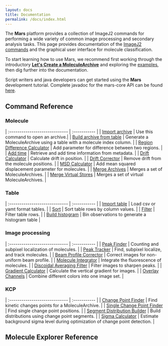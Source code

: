 ```yaml
---
layout: docs
title: Documentation
permalink: /docs/index.html
---
```


The **Mars** platform provides a collection of ImageJ2 commands for performing a wide variety of common image processing and secondary analysis tasks. This page provides documentation of the [ImageJ2 commands](#commands) and the graphical user interface for molecule classification.  

To start learning how to use Mars, we recommend first working through the introductory **[Let's Create a MoleculeArchive](../tutorials/create-MoleculeArchive)** and exploring the [examples](../examples), then dig further into the documentation.

Script writers and java developers can get started using the **Mars** development tutorial. Complete javadoc for the mars-core API can be found [here](http://duderstadt-lab.github.io/mars-core/javadoc/).

## <a name="commands"></a>Command Reference
### Molecule

| :----------------------------- | :----------- |
| [Import archive](./Molecule/ImportArchive) | Use this command to open an archive.|
| [Build archive from table](./Molecule/BuildArchiveFromTable) | Generate a MoleculeArchive using a table with a molecule index column. |
| [Region Difference Calculator](./Molecule/RegionDifferenceCalculator) | Add parameter for difference between two regions. |
| [Add time](./Molecule/AddTime) | Retrieve and add time information from metadata. |
| [Drift Calculator](./Molecule/DriftCalculator) | Calculate drift in position. |
| [Drift Corrector](./Molecule/DriftCorrector) | Remove drift from the molecule positions. |
| [MSD Calculator](./Molecule/MSDCalculator) | Add mean squared displacement parameter for molecules. |
| [Merge Archives](./Molecule/MergeArchives) | Merges a set of MoleculeArchives. |
| [Merge Virtual Stores](./Molecule/MergeVirtualStore) | Merges a set of virtual MoleculeArchives. |

### Table

| :----------------------------- | :----------- |
| [Import table](./Table/ImportTable) | Load csv or yamt format tables. |
| [Sort](./Table/Sort) | Sort table rows by column values. |
| [Filter](./Table/Filter) | Filter table rows. |
| [Build histogram](./Table/BuildHistogram) | Bin observations to generate a histogram table |

### Image processing

| :----------------------------- | :----------- |
| [Peak Finder](./ImageProcessing/PeakFinder) | Counting and subpixel localization of molecules. |
| [Peak Tracker](./ImageProcessing/PeakTracker) | Find, subpixel localize, and track molecules. |
| [Beam Profile Corrector](./ImageProcessing/BeamProfileCorrector) | Correct images for non-uniform beam profile. |
| [Molecule Integrator](./ImageProcessing/MoleculeIntegrator) | Integrate the fluorescence of molecules. |
| [Discoidal Averaging Filter](./ImageProcessing/DiscoidalAveragingFilter) | Filter images to sharpen peaks. |
| [Gradient Calculator](./ImageProcessing/GradientCalculator) | Calculate the vertical gradient for images. |
| [Overlay Channels](./ImageProcessing/OverlayChannels) | Combine different colors into one image set. |

### KCP

| :----------------------------- | :----------- |
| [Change Point Finder](ChangePointFinder) | Find kinetic changes points for a MoleculeArchive. |
| [Single Change Point Finder](SingleChangePointFinder) | Find single change point positions. |
| [Segment Distribution Builder](SegmentDistributionBuilder) | Build distributions using change point segments. |
| [Sigma Calculator](SigmaCalculator) | Estimate background sigma level during optimization of change point detection. |

## <a name="gui"></a>Molecule Explorer Reference
